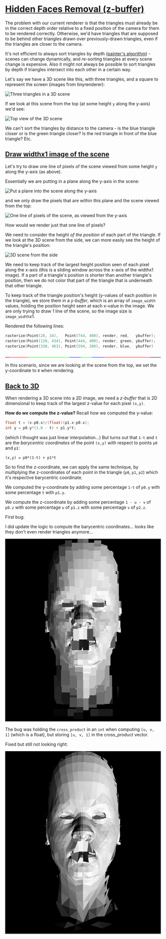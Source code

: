 # [Hidden Faces Removal (z-buffer)](https://github.com/ssloy/tinyrenderer/wiki/Lesson-3:-Hidden-faces-removal-(z-buffer))

The problem with our current renderer is that the triangles must already be in the correct depth order relative to a fixed position of the camera for them to be rendered correctly. Otherwise, we'd have triangles that are supposed to be behind other triangles drawn over previously-drawn triangles, even if the triangles are closer to the camera.

It's not efficient to always sort triangles by depth ([painter's algorithm](https://en.wikipedia.org/wiki/Painter%27s_algorithm)) - scenes can change dynamically, and re-sorting triangles at every scene change is expensive. Also it might not always be possible to sort triangles by depth if triangles intersect into each other in a certain way.

Let's say we have a 3D scene like this, with three triangles, and a square to represent the screen (images from tinyrenderer):

![Three triangles in a 3D scene](https://raw.githubusercontent.com/ssloy/tinyrenderer/gh-pages/img/03-zbuffer/d493c52da4cabe9a057c26f696784956.png)

If we look at this scene from the top (at some height `y` along the y-axis) we'd see:

![Top view of the 3D scene](https://raw.githubusercontent.com/ssloy/tinyrenderer/gh-pages/img/03-zbuffer/023668cb8ea97f59bf87d982c1e8b030.png)

We can't sort the triangles by distance to the camera - is the blue triangle closer or is the green triangle closer? Is the red triangle in front of the blue triangle? Etc.

## [Draw widthx1 image of the scene](https://raw.githubusercontent.com/ssloy/tinyrenderer/gh-pages/img/03-zbuffer/023668cb8ea97f59bf87d982c1e8b030.png)

Let's try to draw one line of pixels of the scene viewed from some height `y` along the y-axis (as above).

Essentially we are putting in a plane along the y-axis in the scene:

![Put a plane into the scene along the y-axis](https://raw.githubusercontent.com/ssloy/tinyrenderer/gh-pages/img/03-zbuffer/d673f40bcadbe53f4b3cb29bbbcfb461.png)

and we only draw the pixels that are within this plane and the scene viewed from the top:

![One line of pixels of the scene, as viewed from the y-axis](https://raw.githubusercontent.com/ssloy/tinyrenderer/gh-pages/img/03-zbuffer/3d4c4a1710b8e2558beb5c72ea52a61a.png)

How would we render just that one line of pixels?

We need to consider the height *of the position* of each part of the triangle. If we look at the 3D scene from the side, we can more easily see the height of the triangle's position:

![3D scene from the side](https://raw.githubusercontent.com/ssloy/tinyrenderer/gh-pages/img/03-zbuffer/20e9d8742d17979ec70e45cafacd63a5.png)

We need to keep track of the largest height position seen of each pixel along the x-axis (this is a sliding window across the x-axis of the widthx1 image). If a part of a triangle's position is shorter than another triangle's position, then we do not color that part of the triangle that is underneath that other triangle.

To keep track of the triangle position's height (y-values of each position in the triangle), we store them in a *y-buffer*, which is an array of `image_width` values, holding the position height seen at each x-value in the image. We are only trying to draw 1 line of the scene, so the image size is `image_width`x1.

Rendered the following lines:
```cpp
rasterize(Point(20, 34),   Point(744, 400), render, red,   ybuffer);
rasterize(Point(120, 434), Point(444, 400), render, green, ybuffer);
rasterize(Point(330, 463), Point(594, 200), render, blue,  ybuffer)
```

![Render a line with y-buffer](images/ybuffer_rendering.png)

In this scenario, since we are looking at the scene from the top, we set the y-coordinate to `0` when rendering.

## [Back to 3D](https://github.com/ssloy/tinyrenderer/wiki/Lesson-3:-Hidden-faces-removal-(z-buffer)#back-to-3d)

When rendering a 3D scene into a 2D image, we need a *z-buffer* that is 2D dimensional to keep track of the largest z-value for each pixel `(x,y)`.

**How do we compute the z-value?** Recall how we computed the y-value:
```cpp
float t = (x-p0.x)/(float)(p1.x-p0.x);
int y = p0.y*(1.0 - t) + p1.y*t;
```

(which I thought was just linear interpolation...) But turns out that `1-t` and `t` are the *barycentric coordinates* of the point `(x,y)` with respect to points `p0` and `p1`:
```
(x,y) = p0*(1-t) + p1*t
```

So to find the z-coordinate, we can apply the same technique, by multiplying the z-coordinates of each point in the triangle (`p0`, `p1`, `p2`) which it's respective barycentric coordinate.

We computed the y-coordinate by adding some percentage `1-t` of `p0.y` with some percentage `t` with `p1.y`.

We compute the z-coordinate by adding some percentage `1 - u - v` of `p0.z` with some percentage `u` of `p1.z` with some percentage `v` of `p2.z`.

First bug:

I did update the logic to compute the barycentric coordinates... looks like they don't even render triangles anymore...

![zbuffer bug 0](images/zbuffer_bug0.png)

The bug was holding the `cross_product` in an `int` when computing `[u, v, 1]` (which is a float), but storing `[u, v, 1]` in the cross_product vector.

Fixed but still not looking right:

![zbuffer bug 1](images/zbuffer_bug1.png)

